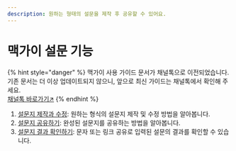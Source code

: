 ```yaml
---
description: 원하는 형태의 설문을 제작 후 공유할 수 있어요.
---
```


# 맥가이 설문 기능

{% hint style="danger" %}
맥가이 사용 가이드 문서가 채널톡으로 이전되었습니다.\
기존 문서는 더 이상 업데이트되지 않으니, 앞으로 최신 가이드는 채널톡에서 확인해 주세요.\
[채널톡 바로가기↗](https://docs.channel.io/macgai-guide/ko/categories/%EB%A7%A5%EA%B0%80%EC%9D%B4-%EC%84%A4%EB%AC%B8-%EA%B8%B0%EB%8A%A5-6ad22a2e)
{% endhint %}

1. [설문지 제작과 수정](adding.md): 원하는 형식의 설문지 제작 및 수정 방법을 알아봅니다.
2. [설문지 공유하기](share.md): 완성된 설문지를 공유하는 방법을 알아봅니다.
3. [설문지 결과 확인하기](result.md): 문자 또는 링크 공유로 입력된 설문의 결과를 확인할 수 있습니다.

